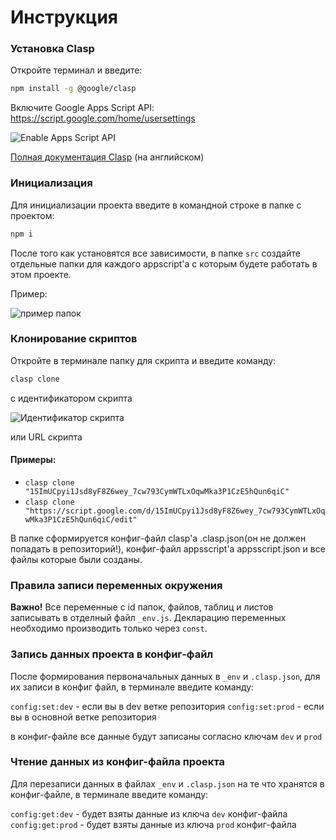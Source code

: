 #  Инструкция

### Установка Clasp

Откройте терминал и введите:
```sh
npm install -g @google/clasp
```

Включите Google Apps Script API: https://script.google.com/home/usersettings

![Enable Apps Script API](https://user-images.githubusercontent.com/744973/54870967-a9135780-4d6a-11e9-991c-9f57a508bdf0.gif)

[Полная документация Clasp](https://github.com/google/clasp) (на английском)

### Инициализация

Для инициализации проекта введите в командной строке в папке с проектом:
```sh
npm i 
```

После того как установятся все зависимости, в папке `src` создайте отдельные папки для каждого appscript'a с которым будете работать в этом проекте.

Пример:

![пример папок](https://github.com/helpexcel-pro/claspgittemplate/assets/101218004/19667cbf-8b10-4322-9328-04744481e303)

### Клонирование скриптов

Откройте в терминале папку для скрипта и введите команду:

```sh
clasp clone
```
с идентификатором скрипта

![Идентификатор скрипта](https://github.com/helpexcel-pro/claspgittemplate/assets/101218004/e922ad82-4b89-4eab-bbb2-de7dfba4689d)

или URL скрипта

#### Примеры:
- `clasp clone "15ImUCpyi1Jsd8yF8Z6wey_7cw793CymWTLxOqwMka3P1CzE5hQun6qiC"`
- `clasp clone "https://script.google.com/d/15ImUCpyi1Jsd8yF8Z6wey_7cw793CymWTLxOqwMka3P1CzE5hQun6qiC/edit"`

В папке сформируется конфиг-файл clasp'a .clasp.json(он не должен попадать в репозиторий!), конфиг-файл appsscript'a appsscript.json и все файлы которые были созданы.


### Правила записи переменных окружения

**Важно!** Все переменные с id папок, файлов, таблиц и листов записывать в отделный файл `_env.js`. Декларацию переменных необходимо производить только через `const`. 

### Запись данных проекта в конфиг-файл

После формирования первоначальных данных в `_env` и `.clasp.json`, для их записи в конфиг файл, в терминале введите команду:

`config:set:dev` - если вы в dev ветке репозитория
`config:set:prod` - если вы в основной ветке репозитория

в конфиг-файле все данные будут записаны согласно ключам `dev` и `prod`

### Чтение данных из конфиг-файла проекта

Для перезаписи данных в файлах `_env` и `.clasp.json` на те что хранятся в конфиг-файле, в терминале введите команду:

`config:get:dev` - будет взяты данные из ключа `dev` конфиг-файла
`config:get:prod` - будет взяты данные из ключа `prod` конфиг-файла
